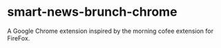 # smart-news-brunch-chrome
A Google Chrome extension inspired by the morning cofee extension for FireFox.
